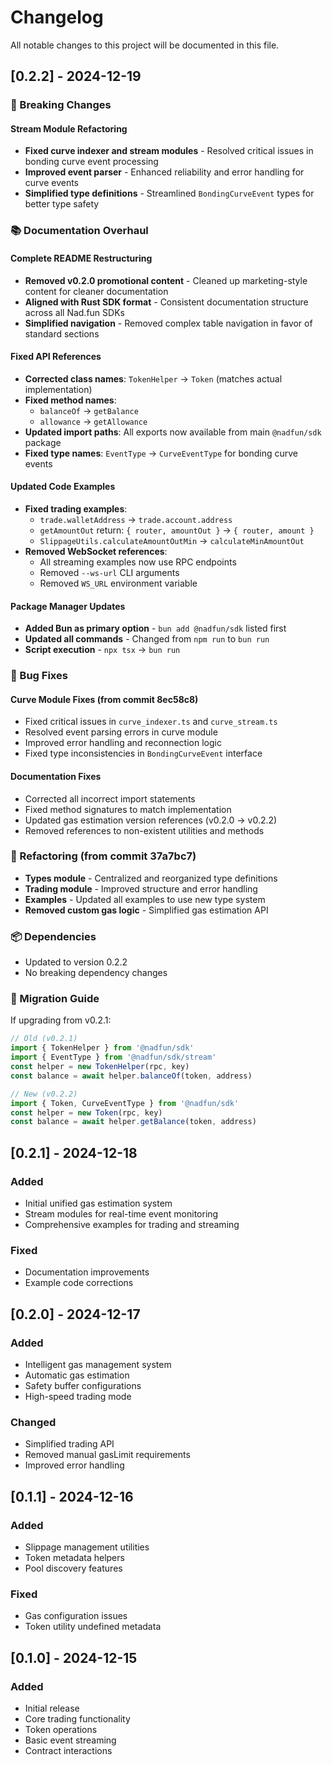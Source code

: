 # Changelog

All notable changes to this project will be documented in this file.

## [0.2.2] - 2024-12-19

### 🔧 Breaking Changes

#### Stream Module Refactoring
- **Fixed curve indexer and stream modules** - Resolved critical issues in bonding curve event processing
- **Improved event parser** - Enhanced reliability and error handling for curve events
- **Simplified type definitions** - Streamlined `BondingCurveEvent` types for better type safety

### 📚 Documentation Overhaul

#### Complete README Restructuring
- **Removed v0.2.0 promotional content** - Cleaned up marketing-style content for cleaner documentation
- **Aligned with Rust SDK format** - Consistent documentation structure across all Nad.fun SDKs
- **Simplified navigation** - Removed complex table navigation in favor of standard sections

#### Fixed API References
- **Corrected class names**: `TokenHelper` → `Token` (matches actual implementation)
- **Fixed method names**: 
  - `balanceOf` → `getBalance`
  - `allowance` → `getAllowance`
- **Updated import paths**: All exports now available from main `@nadfun/sdk` package
- **Fixed type names**: `EventType` → `CurveEventType` for bonding curve events

#### Updated Code Examples
- **Fixed trading examples**:
  - `trade.walletAddress` → `trade.account.address`
  - `getAmountOut` return: `{ router, amountOut }` → `{ router, amount }`
  - `SlippageUtils.calculateAmountOutMin` → `calculateMinAmountOut`
- **Removed WebSocket references**:
  - All streaming examples now use RPC endpoints
  - Removed `--ws-url` CLI arguments
  - Removed `WS_URL` environment variable

#### Package Manager Updates
- **Added Bun as primary option** - `bun add @nadfun/sdk` listed first
- **Updated all commands** - Changed from `npm run` to `bun run`
- **Script execution** - `npx tsx` → `bun run`

### 🐛 Bug Fixes

#### Curve Module Fixes (from commit 8ec58c8)
- Fixed critical issues in `curve_indexer.ts` and `curve_stream.ts`
- Resolved event parsing errors in curve module
- Improved error handling and reconnection logic
- Fixed type inconsistencies in `BondingCurveEvent` interface

#### Documentation Fixes
- Corrected all incorrect import statements
- Fixed method signatures to match implementation
- Updated gas estimation version references (v0.2.0 → v0.2.2)
- Removed references to non-existent utilities and methods

### 🔄 Refactoring (from commit 37a7bc7)
- **Types module** - Centralized and reorganized type definitions
- **Trading module** - Improved structure and error handling
- **Examples** - Updated all examples to use new type system
- **Removed custom gas logic** - Simplified gas estimation API

### 📦 Dependencies
- Updated to version 0.2.2
- No breaking dependency changes

### 📝 Migration Guide

If upgrading from v0.2.1:

```typescript
// Old (v0.2.1)
import { TokenHelper } from '@nadfun/sdk'
import { EventType } from '@nadfun/sdk/stream'
const helper = new TokenHelper(rpc, key)
const balance = await helper.balanceOf(token, address)

// New (v0.2.2)
import { Token, CurveEventType } from '@nadfun/sdk'
const helper = new Token(rpc, key)
const balance = await helper.getBalance(token, address)
```

## [0.2.1] - 2024-12-18

### Added
- Initial unified gas estimation system
- Stream modules for real-time event monitoring
- Comprehensive examples for trading and streaming

### Fixed
- Documentation improvements
- Example code corrections

## [0.2.0] - 2024-12-17

### Added
- Intelligent gas management system
- Automatic gas estimation
- Safety buffer configurations
- High-speed trading mode

### Changed
- Simplified trading API
- Removed manual gasLimit requirements
- Improved error handling

## [0.1.1] - 2024-12-16

### Added
- Slippage management utilities
- Token metadata helpers
- Pool discovery features

### Fixed
- Gas configuration issues
- Token utility undefined metadata

## [0.1.0] - 2024-12-15

### Added
- Initial release
- Core trading functionality
- Token operations
- Basic event streaming
- Contract interactions